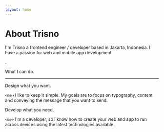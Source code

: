 ```yaml
---
layout: home
---
```

# About Trisno

I'm Trisno a frontend engineer / developer based in Jakarta, Indonesia. I have a passion for web and mobile app development.

.

What I can do.

- - - -

Design what you want.

`<me>` I like to keep it simple. My goals are to focus on typography, content and conveying the message that you want to send.

Develop what you need.

`<me>` I'm a developer, so I know how to create your web and app to run across devices using the latest technologies available.